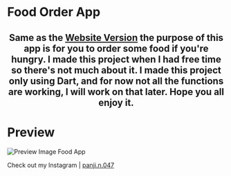 
# Food Order App

<center>

## Same as the <a href="https://github.com/NIxNref/Assessmen-PWD" target="_blank">Website Version</a> the purpose of this app is for you to order some food if you're hungry. I made this project when I had free time so there's not much about it. I made this project only using Dart, and for now not all the functions are working, I will work on that later. Hope you all enjoy it.

</center>

  # Preview 
  
  ![Preview Image Food App]()

  Check out my Instagram | <a href="https://www.instagram.com/panji.n.047/" target="_blank">panji.n.047</a>


